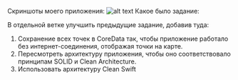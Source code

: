 Скриншоты моего приложения:
![alt text](https://drive.google.com/uc?export=download&confirm=no_antivirus&id=1neZyCwARRXqRPlFs61IPHIuOHHQchLGt)
Какое было задание:

В отдельной ветке улучшить предыдущие задание, добавив туда:

1. Сохранение всех точек в CoreData так, чтобы приложение работало без интернет-соединения, отображая точки на карте.
2. Пересмотреть архитектуру приложения, чтобы оно соответствовало принципам SOLID и Clean Architecture.
3. Использовать архитектуру Clean Swift